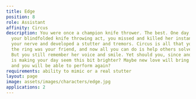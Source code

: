 ```yaml
---
title: Edge
position: 8
role: Assistant
affinity: Circus
description: You were once a champion knife thrower. The best. One day, when performing
  your blindfolded knife throwing act, you missed and killed her instantly. You lost
  your nerve and developed a stutter and tremors. Circus is all that you've known,
  the ring was your friend, and now all you can do is help others solve their problems.
  But you still remember her voice and smile. Yet should you, since another smile
  is making your day seem this bit brighter? Maybe new love will bring the edge back
  and you will be able to perform again?
requirements: ability to mimic or a real stutter
layout: page
image: assets/images/characters/edge.jpg
applications: 2
---
```


